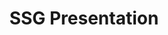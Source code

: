 ---
title: "SSG Presentation"
description: "Slides I created for a presentation to the Customer Service Organization (CSO) group about my journey with SSGs. It was well received and generated interest in the development team, who reached out to me to help me further my goal to convert more of our files into an SSG."
tags: ["SSG", "Pandoc", "GitHub", "Jekyll"]
link: "https://docs.google.com/presentation/d/1RDS1JBjwJ74zCHzMRMTcBqM2J4QH16xK32jTGeZr3YI/edit?usp=sharing"
weight: 9
draft: false
---